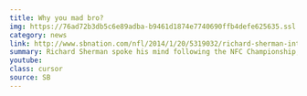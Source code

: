 ```yaml
---
title: Why you mad bro?
img: https://76ad72b3db5c6e89adba-b9461d1874e7740690ffb4defe625635.ssl.cf1.rackcdn.com/assets/images/news/standard.jpg
category: news
link: http://www.sbnation.com/nfl/2014/1/20/5319032/richard-sherman-interview-nfc-championship-2014
summary: Richard Sherman spoke his mind following the NFC Championship, and once again was labeled as everything under the sun. But why?...
youtube: 
class: cursor
source: SB
---
```

